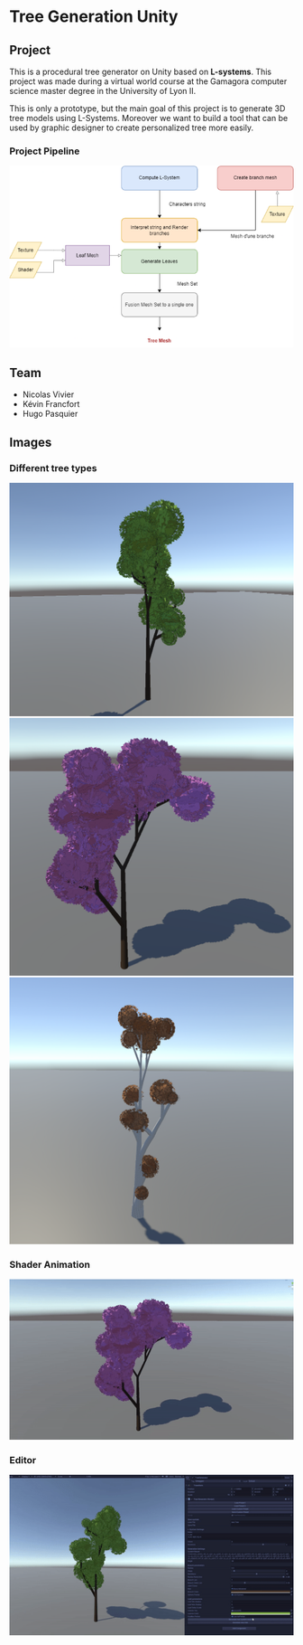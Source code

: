 # Tree Generation Unity

## Project

This is a procedural tree generator on Unity based on **L-systems**. This project was made during a virtual world course at the Gamagora computer science master degree in the University of Lyon II.

This is only a prototype, but the main goal of this project is to generate 3D tree models using L-Systems. Moreover we want to build a tool that can be used by graphic designer to create personalized tree more easily.

### Project Pipeline
![project pipeline](images/pipeline.png)

## Team
* Nicolas Vivier
* Kévin Francfort
* Hugo Pasquier

## Images

### Different tree types
![image tree 1](images/img_tree_1.png)
![image tree 2](images/img_tree_2.png)
![image tree 3](images/img_tree_3.png)

### Shader Animation
![shader animation](images/shader_animation.gif)

### Editor
![editor animation](images/editor_animation.gif)
